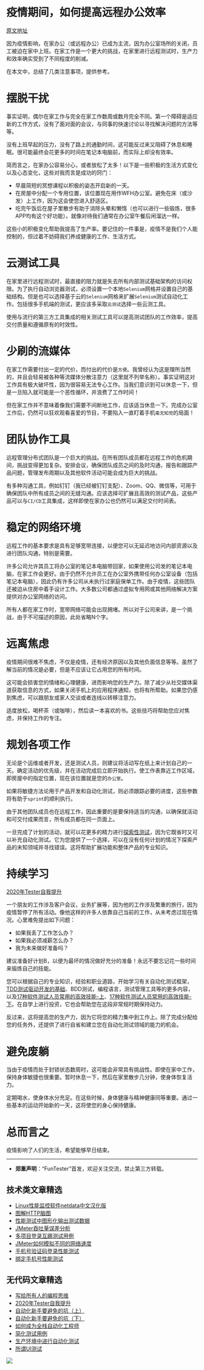 # 疫情期间，如何提高远程办公效率

[原文地址](https://www.lambdatest.com/blog/boost-productivity-remote-testing/)

因为疫情影响，在家办公（或远程办公）已成为主流，因为办公室场所的关闭，员工被迫在家中上班。在家工作是一个更大的挑战，在家里进行远程测试时，生产力和效率确实受到了不同程度的削减。

在本文中，总结了几类注意事项，提供参考。

# 摆脱干扰

事实证明，偶尔在家工作与完全在家工作数周或数月完全不同。第一个障碍是适应新的工作方式，没有了面对面的会议，与同事的快速讨论以寻找解决问题的方法等等。

没有上班早起的压力，没有了路上的通勤时间，这可能反过来又阻碍了休息和睡眠。很可能最终会花更多的时间在笔记本电脑前，而实际上却没有效率。

简而言之，在家办公容易分心，或者放松了太多！以下是一些积极的生活方式变化以及心态变化，这些对我而言是成功的窍门：

* 早晨简短的冥想课程以积极的姿态开启新的一天。
* 在房屋中分配一个专用位置，该位置现在用作WFH办公室。避免在床（或沙发）上工作，因为这会使您进入舒适区。
* 吃完午饭后在屋子里散步有助于消除头晕和懒惰（也可以进行一些锻炼，很多APP均有这个好功能）。就像对待我们通常在办公室午餐后闲溜达一样。

这些小的积极变化帮助我提高了生产率。要记住的一件事是，疫情不是我们个人能控制的，但过着不妨碍我们养成健康的工作、生活方式。

# 云测试工具

在家里进行远程测试时，最直接的阻力就是失去所有内部测试基础架构的访问权限。为了执行自动浏览器测试，必须设置一个本地`Selenium`网格并设置自己的基础结构。但是也可以选择基于云的`Selenium`网格来扩展`Selenium`测试自动化工作。包括很多手机端的测试，更应该多采取`云测试`选择一些云测工具。

使用与流行的第三方工具集成的相关测试工具可以提高测试团队的工作效率，提高交付质量和遵循原有的时效性。

# 少刷的流媒体

在家工作需要付出一定的代价，而付出的代价是`方便`。我曾经认为这是理所当然的，并且会轻易被各种等流媒体分散注意力（这里就不列举名称）。事实证明这对工作具有极大破坏性，因为很容易无法专心工作。当我们意识到可以休息一下，但是一旦陷入就可能是一个恶性循环，并浪费了工作时间！

但在家工作并不意味着像我们需要不间断地工作，应该适当休息一下。完成办公室工作后，仍然可以狂欢观看喜爱的节目，不要陷入一直盯着手机`毫无知觉`的局面！

# 团队协作工具

远程管理分布式团队是一个巨大的挑战。在所有团队成员都在远程工作的危机期间，挑战变得更加复杂。安排会议，确保团队成员之间的及时沟通，报告和跟踪产品问题，管理发布周期以及其他软件活动可能会成为巨大的挑战。

有多种沟通工具，例如钉钉（我已经被钉钉支配）、Zoom、QQ、微信等，可用于确保团队中所有成员之间的无缝沟通。应该选择可扩展且高效的测试产品，这些产品可以与`CI/CD`工具集成，这样即使在家办公也仍然可以满足交付时间表。

# 稳定的网络环境

远程工作的基本要求是具有足够宽带连接，以便您可以无延迟地访问内部资源以及进行团队沟通，特别是需要。

许多公司允许其员工将办公室的笔记本电脑带回家，如果使用公司发的笔记本电脑，在家工作会更好。由于仍然不允许员工在办公室外携带任何办公室设备（包括笔记本电脑），因此仍有许多公司从未执行过家庭保单工作。由于疫情，这些团队还被迫从住房中着手设计工作。大多数公司都通过虚拟专用网或其他网络解决方案提供对办公室网络的访问。

所有人都在家工作时，宽带网络可能会出现拥堵。所以对于公司来讲，是一个挑战，由于不可描述的原因，此处省略N个字。

# 远离焦虑

疫情期间很难不焦虑，不仅是疫情，还有经济原因以及其他负面信息等等。虽然了解当前的情况是必要，但是不应该让它占用您的所有时间。

这可能会损害您的情绪和心理健康，进而影响您的生产力。除了减少从社交媒体渠道获取信息的方式，如果关闭手机上的应用程序通知，也将有所帮助。如果您仍感到焦虑，可以跟朋友或家人交谈或者连线以转移注意力。

适度放松，喝杯茶（或咖啡），然后读一本喜欢的书。这些技巧将帮助您应对焦虑，并保持工作的专注。

# 规划各项工作

无论是个运维或者开发，还是测试人员，则建议将活动写在纸上来计划自己的一天。确定活动的优先级，并在活动完成后立即开始执行。使工作表靠近工作区域，即房屋中的指定位置，现在该位置就是您的`办公室`。

如果将敏捷方法论用于产品开发和自动化测试，则必须跟踪必要的进度，这些参数将有助于`sprint`的顺利执行。

由于其他团队成员也在远程工作，因此重要的是要保持适当的沟通，以确保就活动和可交付成果而言，所有成员都在同一页面上。

一旦完成了计划的活动，就可以花更多的精力进行[探索性测试](https://mp.weixin.qq.com/s/nebHPfKbCO0f-G24qCh9wA)，因为它既省时又可以补充自动化测试。它为您提供了一个选择，可以在没有任何计划的情况下探索产品的未知领域并寻找错误。这将帮助扩展功能和整体产品的专业知识。

# 持续学习

[2020年Tester自我提升](https://mp.weixin.qq.com/s/vuhUp85_6Sbg6ReAN3TTSQ)

一个朋友的工作涉及客户会议，业务扩展等，因为他的工作涉及繁重的旅行，因为疫情暂停了所有活动。像他这样的许多人依靠自己当前的工作，从未考虑过现在情况。心里难免提出如下问题：

* 如果我丢了工作怎么办？
* 如果我必须减薪怎么办？
* 我为未来做好准备吗？

建议准备好计划B，以便为最坏的情况做好充分的准备！永远不要忘记花一些时间来锻炼自己的技能。

您可以根据自己的专业知识，经验和职业道路，开始学习有关自动化测试框架，[TDD测试驱动开发的基础](https://mp.weixin.qq.com/s/diW_2HSbWMEsn8G6uQriOg)、BDD测试，编程语言，测试管理工具等的更多内容，以及[17种软件测试人员常用的高效技能-上](https://mp.weixin.qq.com/s/vrM_LxQMgTSdJxaPnD_CqQ)、[17种软件测试人员常用的高效技能-下](https://mp.weixin.qq.com/s/uyWdVm74TYKb62eIRKL7nQ)。在自学上进行投资，它也会帮助您在这段非常规时期保持动力。

反过来，这将提高您的生产力，因为它将您的精力集中到工作上。除了完成分配给您的任务外，还提供了进行自省和建立您在自动化测试领域的能力的机会。


# 避免废躺

当由于疫情而处于封锁状态数周时，这可能会非常具有挑战性。即使在家中工作，保持身体敏捷也很重要。暂时休息一下，然后在家里散步几分钟，使身体恢复活力。

定期喝水，使身体水分充足。在这些时候，身体健康与精神健康同等重要。通过一些基本的运动开始新的一天，这将使您的身心保持健康。

# 总而言之

疫情影响了人们的生活，希望能够早日结束。

---
* **郑重声明**：“FunTester”首发，欢迎关注交流，禁止第三方转载。

## 技术类文章精选

- [Linux性能监控软件netdata中文汉化版](https://mp.weixin.qq.com/s/fdXtK-5WwKnxjLZdyg6-nA)
- [图解HTTP脑图](https://mp.weixin.qq.com/s/100Vm8FVEuXs0x6rDGTipw)
- [性能测试中图形化输出测试数据](https://mp.weixin.qq.com/s/EMvpYIsszdwBJFPIxztTvA)
- [JMeter吞吐量误差分析](https://mp.weixin.qq.com/s/jHKmFNrLmjpihnoigNNCSg)
- [多项目登录互踢测试用例](https://mp.weixin.qq.com/s/Nn_CUy_j7j6bUwHSkO0pCQ)
- [JMeter如何模拟不同的网络速度](https://mp.weixin.qq.com/s/1FCwNN2htfTGF6ItdkcCzw)
- [手机号验证码登录性能测试](https://mp.weixin.qq.com/s/i-j8fJAdcsJ7v8XPOnPDAw)
- [绑定手机号性能测试](https://mp.weixin.qq.com/s/K5x1t1dKtIT2NKV6k4v5mw)

## 无代码文章精选

- [写给所有人的编程思维](https://mp.weixin.qq.com/s/Oj33UCnYfbUgzsBzEm2GPQ)
- [2020年Tester自我提升](https://mp.weixin.qq.com/s/vuhUp85_6Sbg6ReAN3TTSQ)
- [自动化新手要避免的坑（上）](https://mp.weixin.qq.com/s/MjcX40heTRhEgCFhInoqYQ)
- [自动化新手要避免的坑（下）](https://mp.weixin.qq.com/s/azDUo1IO5JgkJIS9n1CMRg)
- [如何成为全栈自动化工程师](https://mp.weixin.qq.com/s/j2rQ3COFhg939KLrgKr_bg)
- [简化测试用例](https://mp.weixin.qq.com/s/BhwfDqhN9yoa3Iul_Eu5TA)
- [生产环境中进行自动化测试](https://mp.weixin.qq.com/s/JKEGRLOlgpINUxs-6mohzA)
- [所谓UI测试](https://mp.weixin.qq.com/s/wDvUy_BhQZCSCqrlC2j1qA)

![](https://mmbiz.qpic.cn/mmbiz_jpg/13eN86FKXzCxr0Sa2MXpNKicZE024zJm73r4hrjticMMYViagtaSXxwsyhmRmOrdXPXfS5zB2ILHtaqNSoWGRwa8Q/640?wx_fmt=jpeg&tp=webp&wxfrom=5&wx_lazy=1&wx_co=1)